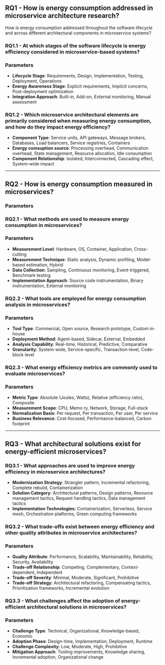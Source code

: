 ## **RQ1 - How is energy consumption addressed in microservice architecture research?**

How is energy consumption addressed throughout the software lifecycle and across different architectural components in microservice systems?

### **RQ1.1 - At which stages of the software lifecycle is energy efficiency considered in microservice-based systems?**

### Parameters

- **Lifecycle Stage**: Requirements, Design, Implementation, Testing, Deployment, Operations
- **Energy Awareness Stage**: Explicit requirements, Implicit concerns, Post-deployment optimization
- **Integration Approach**: Built-in, Add-on, External monitoring, Manual assessment

### **RQ1.2 - Which microservice architectural elements are primarily considered when measuring energy consumption, and how do they impact energy efficiency?**

- **Component Type**: Service units, API gateways, Message brokers, Databases, Load balancers, Service registries, Containers
- **Energy comsuption source**: Processing overhead, Communication overhead, State management, Resource allocation, Idle consumption
- **Component Relationship**: Isolated, Interconnected, Cascading effect, System-wide impact

---

## **RQ2 - How is energy consumption measured in microservices?**

### **Parameters**

### **RQ2.1 - What methods are used to measure energy consumption in microservices?**

### Parameters

- **Measurement Level**: Hardware, OS, Container, Application, Cross-cutting
- **Measurement Technique**: Static analysis, Dynamic profiling, Model-based estimation, Hybrid
- **Data Collection**: Sampling, Continuous monitoring, Event-triggered, Benchmark testing
- **Implementation Approach**: Source code instrumentation, Binary instrumentation, External monitoring

### **RQ2.2 - What tools are employed for energy consumption analysis in microservices?**

### Parameters

- **Tool Type**: Commercial, Open source, Research prototype, Custom in-house
- **Deployment Method**: Agent-based, Sidecar, External, Embedded
- **Analysis Capability**: Real-time, Historical, Predictive, Comparative
- **Granularity**: System-wide, Service-specific, Transaction-level, Code-block level

### **RQ2.3 - What energy efficiency metrics are commonly used to evaluate microservices?**

### Parameters

- **Metric Type**: Absolute (Joules, Watts), Relative (efficiency ratio), Composite
- **Measurement Scope**: CPU, Memo ry, Network, Storage, Full-stack
- **Normalization Basis**: Per request, Per transaction, Per user, Per service
- **Business Relevance**: Cost-focused, Performance-balanced, Carbon footprint

---

## **RQ3 - What architectural solutions exist for energy-efficient microservices?**

### **RQ3.1 - What approaches are used to improve energy efficiency in microservice architectures?**

- **Modernization Strategy**: Strangler pattern, Incremental refactoring, Complete rebuild, Containerization
- **Solution Category**: Architectural patterns, Design patterns, Resource management tactics, Request handling tactics, Data management tactics
- **Implementation Technologies**: Containerization, Serverless, Service mesh, Orchestration platforms, Green computing frameworks

### **RQ3.2 - What trade-offs exist between energy efficiency and other quality attributes in microservice architectures?**

### Parameters

- **Quality Attribute**: Performance, Scalability, Maintainability, Reliability, Security, Availability
- **Trade-off Relationship**: Competing, Complementary, Context-dependent, Independent
- **Trade-off Severity**: Minimal, Moderate, Significant, Prohibitive
- **Trade-off Strategy**: Architectural refactoring, Compensating tactics, Prioritization frameworks, Incremental evolution

### **RQ3.3 - What challenges affect the adoption of energy-efficient architectural solutions in microservices?**

### Parameters

- **Challenge Type**: Technical, Organizational, Knowledge-based, Economic
- **Adoption Phase**: Design-time, Implementation, Deployment, Runtime
- **Challenge Complexity**: Low, Moderate, High, Prohibitive
- **Mitigation Approach**: Tooling improvements, Knowledge sharing, Incremental adoption, Organizational change
